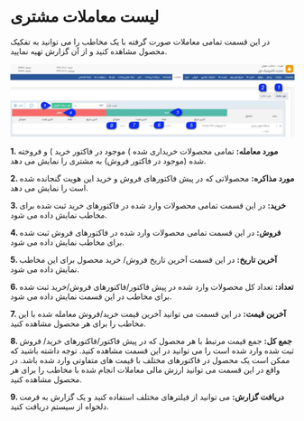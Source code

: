 #  لیست معاملات مشتری 

در این قسمت تمامی معاملات صورت گرفته با یک مخاطب را می توانید به تفکیک محصول مشاهده کنید و از آن گزارش تهیه نمایید.

![](Transactions.jpg)

**1. مورد معامله:** تمامی محصولات خریداری شده ) موجود در فاکتور خرید ) و فروخته شده  (موجود در فاکتور فروش) به مشتری را نمایش می دهد.

**2. مورد مذاکره:** محصولاتی که در پیش فاکتورهای فروش و خرید این هویت گنجانده شده است را نمایش می دهد.

**3. خرید:** در این قسمت تمامی محصولات وارد شده در فاکتورهای خرید ثبت شده برای مخاطب نمایش داده می شود.

**4. فروش:** در این قسمت تمامی محصولات وارد شده در فاکتورهای فروش ثبت شده برای مخاطب نمایش داده می شود.

**5. آخرین تاریخ:** در این قسمت آخرین تاریخ فروش/ خرید محصول برای این مخاطب نمایش داده می شود.

**6. تعداد:** تعداد کل محصولات وارد شده در پیش فاکتور/فاکتورهای فروش/خرید ثبت شده برای مخاطب در این قسمت نمایش داده می شود.

**7. آخرین قیمت:** در این قسمت می توانید آخرین قیمت خرید/فروش معامله شده با این مخاطب را برای هر محصول مشاهده کنید.

**8. جمع کل:** جمع قیمت مرتبط با هر محصول که در پیش فاکتور/فاکتورهای خرید/ فروش ثبت شده وارد شده است را می توانید در این قسمت مشاهده کنید. توجه داشته باشید که ممکن است یک محصول در فاکتورهای مختلف با قیمت های متفاوتی وارد شده باشد. در واقع در این قسمت می توانید ارزش مالی معاملات انجام شده با مخاطب را برای هر محصول مشاهده کنید.

**9. دریافت گزارش:** می توانید از فیلترهای مختلف استفاده کنید و یک گزارش به فرمت دلخواه از سیستم دریافت کنید.

